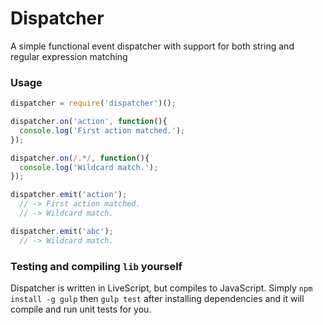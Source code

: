 # Dispatcher

A simple functional event dispatcher with support for both string and regular expression matching

### Usage

```JavaScript
dispatcher = require('dispatcher')();

dispatcher.on('action', function(){
  console.log('First action matched.');
});

dispatcher.on(/.*/, function(){
  console.log('Wildcard match.');
});

dispatcher.emit('action');
  // -> First action matched.
  // -> Wildcard match.

dispatcher.emit('abc');
  // -> Wildcard match.
```

### Testing and compiling `lib` yourself

Dispatcher is written in LiveScript, but compiles to JavaScript.
Simply `npm install -g gulp` then `gulp test` after installing dependencies and it will compile and run unit tests for you.